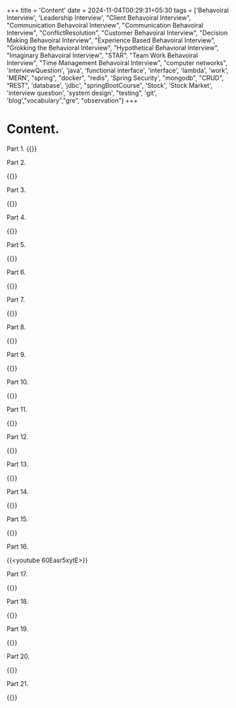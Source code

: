 +++
title = 'Content'
date = 2024-11-04T00:29:31+05:30
tags = ['Behavoiral Interview', 'Leadership Interview', "Client Behavoiral Interview", "Communication Behavoiral Interview",
    "Communication Behavoiral Interview", "ConflictResolution", "Customer Behavoiral Interview", "Decision Making Behavoiral Interview", "Experience Based Behavoiral Interview", "Grokking the Behavioral Interview", "Hypothetical Behavioral Interview", "Imaginary Behavoiral Interview", "STAR", "Team Work Behavoiral Interview", "Time Management Behavoiral Interview", "computer networks", 'interviewQuestion', 'java', 'functional interface', 'interface', 'lambda', 'work', 'MERN', "spring", "docker", "redis", 'Spring Security', "mongodb", "CRUD", "REST", 'database', 'jdbc', "springBootCourse", 'Stock', 'Stock Market', 'interview question', 'system design', "testing", 'git', 'blog',"vocabulary","gre", "observation"]
+++

# Content.


Part 1.
{{<youtube PmKk8YlPAkY>}}

Part 2.

{{<youtube ocxBy5K5Ww8>}}

Part 3.

{{<youtube oXJ9waiQsO4>}}

Part 4.

{{<youtube WFT1dzOsIUg>}}

Part 5.

{{<youtube MvZBdzumuHE>}}

Part 6.

{{<youtube mHwmCFqQm-E>}}

Part 7.

{{<youtube RvEFy6Acrlg>}}

Part 8.

{{<youtube RvEFy6Acrlg>}}

Part 9.

{{<youtube OwAtWoNpfqI>}}

Part 10.

{{<youtube GG37s1tbuRk>}}

Part 11.

{{<youtube WwY0I6nT8YA>}}

Part 12.

{{<youtube BdP_2GPoM9I>}}

Part 13.

{{<youtube DICqtlgDTyI>}}

Part 14.

{{<youtube CXfQVzX4STo>}}

Part 15.

{{<youtube GSAw54Uqal8>}}

Part 16.

{{<youtube 60Easr5xytE>}}

Part 17.

{{<youtube BtB7saDkm_s>}}

Part 18.

{{<youtube sOBKtUEEFp8>}}

Part 19.

{{<youtube rFmQ_bOrFfs>}}

Part 20.

{{<youtube RjUq3ytzz4g>}}

Part 21.

{{<youtube S8tFMrQEiTc>}}


